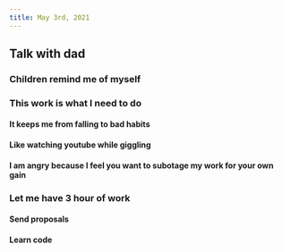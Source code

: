 ```yaml
---
title: May 3rd, 2021
---
```


## Talk with dad
### Children remind me of myself
### This work is what I need to do
#### It keeps me from falling to bad habits
#### Like watching youtube while giggling
#### I am angry because I feel you want to subotage my work for your own gain
### Let me have 3 hour of work
#### Send proposals
#### Learn code
####
##
